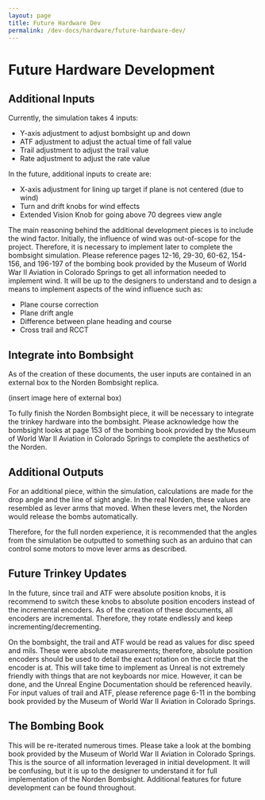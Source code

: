 ```yaml
---
layout: page
title: Future Hardware Dev
permalink: /dev-docs/hardware/future-hardware-dev/
---
```


# Future Hardware Development

## Additional Inputs

Currently, the simulation takes 4 inputs:

- Y-axis adjustment to adjust bombsight up and down
- ATF adjustment to adjust the actual time of fall value
- Trail adjustment to adjust the trail value
- Rate adjustment to adjust the rate value

In the future, additional inputs to create are:

- X-axis adjustment for lining up target if plane is not centered (due to wind)
- Turn and drift knobs for wind effects
- Extended Vision Knob for going above 70 degrees view angle

The main reasoning behind the additional development pieces is to include the wind factor. Initially, the influence of wind was out-of-scope for the project. Therefore, it is necessary to implement later to complete the bombsight simulation. Please reference pages 12-16, 29-30, 60-62, 154-156, and 196-197 of the bombing book provided by the Museum of World War II Aviation in Colorado Springs to get all information needed to implement wind. It will be up to the designers to understand and to design a means to implement aspects of the wind influence such as:

- Plane course correction
- Plane drift angle
- Difference between plane heading and course
- Cross trail and RCCT

## Integrate into Bombsight

As of the creation of these documents, the user inputs are contained in an external box to the Norden Bombsight replica. 

(insert image here of external box)

To fully finish the Norden Bombsight piece, it will be necessary to integrate the trinkey hardware into the bombsight. Please acknowledge how the bombsight looks at page 153 of the bombing book provided by the Museum of World War II Aviation in Colorado Springs to complete the aesthetics of the Norden.


## Additional Outputs

For an additional piece, within the simulation, calculations are made for the drop angle and the line of sight angle. In the real Norden, these values are resembled as lever arms that moved. When these levers met, the Norden would release the bombs automatically. 

Therefore, for the full norden experience, it is recommended that the angles from the simulation be outputted to something such as an arduino that can control some motors to move lever arms as described.

## Future Trinkey Updates

In the future, since trail and ATF were absolute position knobs, it is recommend to switch these knobs to absolute position encoders instead of the incremental encoders. As of the creation of these documents, all encoders are incremental. Therefore, they rotate endlessly and keep incrementing/decrementing. 

On the bombsight, the trail and ATF would be read as values for disc speed and mils. These were absolute measurements; therefore, absolute position encoders should be used to detail the exact rotation on the circle that the encoder is at. This will take time to implement as Unreal is not extremely friendly with things that are not keyboards nor mice. However, it can be done, and the Unreal Engine Documentation should be referenced heavily. For input values of trail and ATF, please reference page 6-11 in the bombing book provided by the Museum of World War II Aviation in Colorado Springs.

## The Bombing Book

This will be re-iterated numerous times. Please take a look at the bombing book provided by the Museum of World War II Aviation in Colorado Springs. This is the source of all information leveraged in initial development. It will be confusing, but it is up to the designer to understand it for full implementation of the Norden Bombsight. Additional features for future development can be found throughout. 

